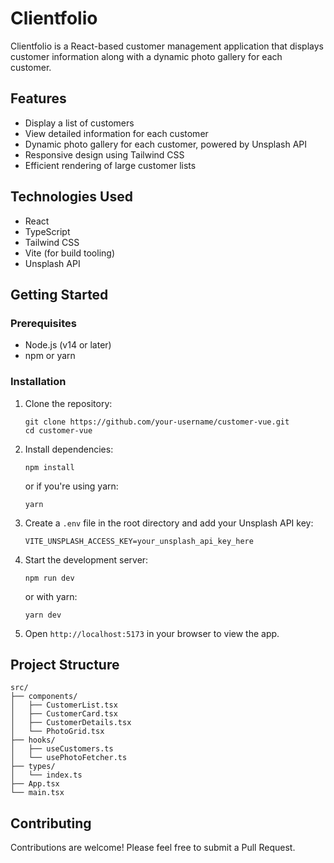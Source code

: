 # Clientfolio

Clientfolio is a React-based customer management application that displays customer information along with a dynamic photo gallery for each customer.

## Features

- Display a list of customers
- View detailed information for each customer
- Dynamic photo gallery for each customer, powered by Unsplash API
- Responsive design using Tailwind CSS
- Efficient rendering of large customer lists

## Technologies Used

- React
- TypeScript
- Tailwind CSS
- Vite (for build tooling)
- Unsplash API

## Getting Started

### Prerequisites

- Node.js (v14 or later)
- npm or yarn

### Installation

1. Clone the repository:
   ```
   git clone https://github.com/your-username/customer-vue.git
   cd customer-vue
   ```

2. Install dependencies:
   ```
   npm install
   ```
   or if you're using yarn:
   ```
   yarn
   ```

3. Create a `.env` file in the root directory and add your Unsplash API key:
   ```
   VITE_UNSPLASH_ACCESS_KEY=your_unsplash_api_key_here
   ```

4. Start the development server:
   ```
   npm run dev
   ```
   or with yarn:
   ```
   yarn dev
   ```

5. Open `http://localhost:5173` in your browser to view the app.

## Project Structure

```
src/
├── components/
│   ├── CustomerList.tsx
│   ├── CustomerCard.tsx
│   ├── CustomerDetails.tsx
│   └── PhotoGrid.tsx
├── hooks/
│   ├── useCustomers.ts
│   └── usePhotoFetcher.ts
├── types/
│   └── index.ts
├── App.tsx
└── main.tsx
```

## Contributing

Contributions are welcome! Please feel free to submit a Pull Request.

